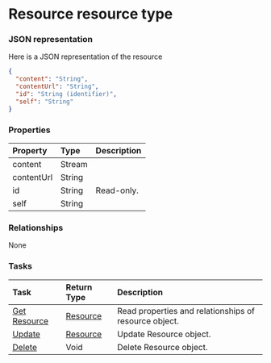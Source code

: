# Resource resource type



### JSON representation

Here is a JSON representation of the resource

```json
{
  "content": "String",
  "contentUrl": "String",
  "id": "String (identifier)",
  "self": "String"
}

```
### Properties
| Property	   | Type	|Description|
|:---------------|:--------|:----------|
|content|Stream||
|contentUrl|String||
|id|String| Read-only.|
|self|String||

### Relationships
None


### Tasks

| Task		   | Return Type	|Description|
|:---------------|:--------|:----------|
|[Get Resource](../api/resource_get.md) | [Resource](resource.md) |Read properties and relationships of resource object.|
|[Update](../api/resource_update.md) | [Resource](resource.md)	|Update Resource object. |
|[Delete](../api/resource_delete.md) | Void	|Delete Resource object. |
<!-- uuid: 7032eed8-cf8e-4ad4-bc18-d274db398631\n2015-10-09 15:14:09 UTC -->